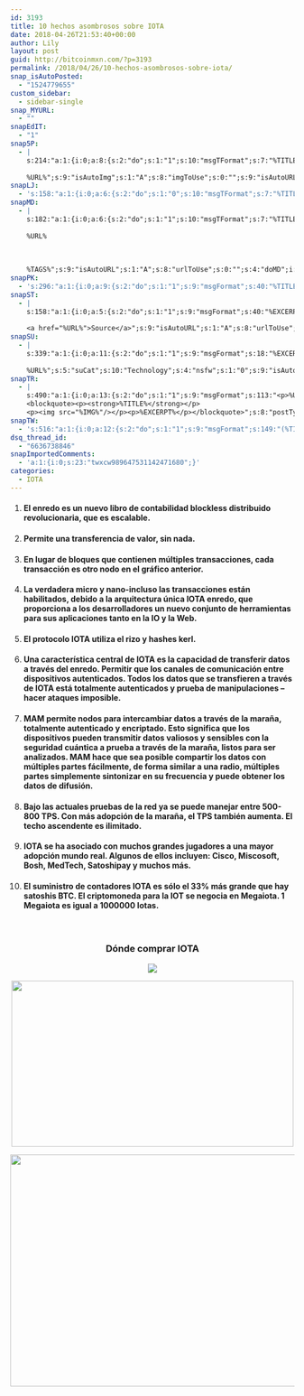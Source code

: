 ```yaml
---
id: 3193
title: 10 hechos asombrosos sobre IOTA
date: 2018-04-26T21:53:40+00:00
author: Lily
layout: post
guid: http://bitcoinmxn.com/?p=3193
permalink: /2018/04/26/10-hechos-asombrosos-sobre-iota/
snap_isAutoPosted:
  - "1524779655"
custom_sidebar:
  - sidebar-single
snap_MYURL:
  - ""
snapEdIT:
  - "1"
snap5P:
  - |
    s:214:"a:1:{i:0;a:8:{s:2:"do";s:1:"1";s:10:"msgTFormat";s:7:"%TITLE%";s:9:"msgFormat";s:18:"%EXCERPT%
    
    %URL%";s:9:"isAutoImg";s:1:"A";s:8:"imgToUse";s:0:"";s:9:"isAutoURL";s:1:"A";s:8:"urlToUse";s:0:"";s:4:"do5P";i:0;}}";
snapLJ:
  - 's:158:"a:1:{i:0;a:6:{s:2:"do";s:1:"0";s:10:"msgTFormat";s:7:"%TITLE%";s:9:"msgFormat";s:9:"%EXCERPT%";s:9:"isAutoURL";s:1:"A";s:8:"urlToUse";s:0:"";s:4:"doLJ";i:0;}}";'
snapMD:
  - |
    s:182:"a:1:{i:0;a:6:{s:2:"do";s:1:"1";s:10:"msgTFormat";s:7:"%TITLE%";s:9:"msgFormat";s:32:"%EXCERPT%
    
    %URL%
    
    
    
    %TAGS%";s:9:"isAutoURL";s:1:"A";s:8:"urlToUse";s:0:"";s:4:"doMD";i:0;}}";
snapPK:
  - 's:296:"a:1:{i:0;a:9:{s:2:"do";s:1:"1";s:9:"msgFormat";s:40:"%TITLE% - %URL% #bitcoin #mexico #crypto";s:9:"isAutoURL";s:1:"A";s:8:"urlToUse";s:0:"";s:4:"doPK";i:0;s:8:"isPosted";s:1:"1";s:4:"pgID";i:1375018704;s:7:"postURL";s:30:"https://www.plurk.com/p/mqnf80";s:5:"pDate";s:19:"2018-04-26 21:53:52";}}";'
snapST:
  - |
    s:158:"a:1:{i:0;a:5:{s:2:"do";s:1:"1";s:9:"msgFormat";s:40:"%EXCERPT%
    
    <a href="%URL%">Source</a>";s:9:"isAutoURL";s:1:"A";s:8:"urlToUse";s:0:"";s:4:"doST";i:0;}}";
snapSU:
  - |
    s:339:"a:1:{i:0;a:11:{s:2:"do";s:1:"1";s:9:"msgFormat";s:18:"%EXCERPT%
    
    %URL%";s:5:"suCat";s:10:"Technology";s:4:"nsfw";s:1:"0";s:9:"isAutoURL";s:1:"A";s:8:"urlToUse";s:0:"";s:4:"doSU";i:0;s:8:"isPosted";s:1:"1";s:4:"pgID";s:6:"2tuB3V";s:7:"postURL";s:45:"http://www.stumbleupon.com/su/2tuB3V/comments";s:5:"pDate";s:19:"2018-04-26 21:54:13";}}";
snapTR:
  - |
    s:490:"a:1:{i:0;a:13:{s:2:"do";s:1:"1";s:9:"msgFormat";s:113:"<p>%URL%</p>
    <blockquote><p><strong>%TITLE%</strong></p>
    <p><img src="%IMG%"/></p><p>%EXCERPT%</p></blockquote>";s:8:"postType";s:1:"T";s:10:"msgTFormat";s:7:"%TITLE%";s:9:"isAutoImg";s:1:"A";s:8:"imgToUse";s:0:"";s:9:"isAutoURL";s:1:"A";s:8:"urlToUse";s:0:"";s:4:"doTR";i:0;s:8:"isPosted";s:1:"1";s:4:"pgID";i:173335215633;s:7:"postURL";s:46:"http://bitcoinmxn.tumblr.com/post/173335215633";s:5:"pDate";s:19:"2018-04-26 21:54:15";}}";
snapTW:
  - 's:516:"a:1:{i:0;a:12:{s:2:"do";s:1:"1";s:9:"msgFormat";s:149:"(%TITLE%) - %URL% #bitcoin #criptomonedas #criptomoneda #blockchain #bitcoinMexico #bitcoinpanama #bitcoinvenezuela #ethereum #mexico #cryptocurrency";s:8:"attchImg";s:1:"1";s:9:"isAutoImg";s:1:"A";s:8:"imgToUse";s:0:"";s:9:"isAutoURL";s:1:"A";s:8:"urlToUse";s:0:"";s:4:"doTW";i:0;s:8:"isPosted";s:1:"1";s:4:"pgID";s:18:"989623725682249728";s:7:"postURL";s:57:"https://twitter.com/mxn_bitcoin/status/989623725682249728";s:5:"pDate";s:19:"2018-04-26 21:54:17";}}";'
dsq_thread_id:
  - "6636738846"
snapImportedComments:
  - 'a:1:{i:0;s:23:"twxcw989647531142471680";}'
categories:
  - IOTA
---
```

  1. #### El enredo es un nuevo libro de contabilidad blockless distribuido revolucionaria, que es escalable.

  2. #### Permite una transferencia de valor, sin nada.

  3. #### En lugar de bloques que contienen múltiples transacciones, cada transacción es otro nodo en el gráfico anterior.

  4. #### La verdadera micro y nano-incluso las transacciones están habilitados, debido a la arquitectura única IOTA enredo, que proporciona a los desarrolladores un nuevo conjunto de herramientas para sus aplicaciones tanto en la IO y la Web.

  5. #### El protocolo IOTA utiliza el rizo y hashes kerl.

  6. #### Una característica central de IOTA es la capacidad de transferir datos a través del enredo. Permitir que los canales de comunicación entre dispositivos autenticados. Todos los datos que se transfieren a través de IOTA está totalmente autenticados y prueba de manipulaciones &#8211; hacer ataques imposible.

  7. #### MAM permite nodos para intercambiar datos a través de la maraña, totalmente autenticado y encriptado. Esto significa que los dispositivos pueden transmitir datos valiosos y sensibles con la seguridad cuántica a prueba a través de la maraña, listos para ser analizados. MAM hace que sea posible compartir los datos con múltiples partes fácilmente, de forma similar a una radio, múltiples partes simplemente sintonizar en su frecuencia y puede obtener los datos de difusión.

  8. #### Bajo las actuales pruebas de la red ya se puede manejar entre 500-800 TPS. Con más adopción de la maraña, el TPS también aumenta. El techo ascendente es ilimitado.

  9. #### IOTA se ha asociado con muchos grandes jugadores a una mayor adopción mundo real. Algunos de ellos incluyen: Cisco, Miscosoft, Bosh, MedTech, Satoshipay y muchos más.

 10. #### El suministro de contadores IOTA es sólo el 33% más grande que hay satoshis BTC. El criptomoneda para la IOT se negocia en Megaiota. 1 Megaiota es igual a 1000000 Iotas.

&nbsp;

<h3 style="text-align: center;">
  Dónde comprar IOTA
</h3>

<p style="text-align: center;">
  <a href="https://www.binance.com/?ref=20152199"><img class="aligncenter" src="https://i.imgur.com/W8KoAFH.png" /></a>
</p>

<p style="text-align: center;">
  <a href="https://mercatox.com/?referrer=211537"><img class="aligncenter" src="https://i.imgur.com/OdQZJ9U.png" alt="" width="500" height="294" /></a>
</p>

<p style="text-align: center;">
  <a href="https://hitbtc.com/?ref_id=5a4d861956ccd"><img class="aligncenter" src="https://i.imgur.com/FmlKTfR.jpg" alt="" width="723" height="411" /></a>
</p>